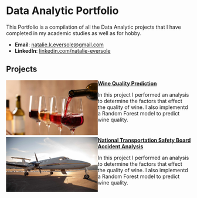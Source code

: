 # Data Analytic Portfolio
This Portfolio is a compilation of all the Data Analytic projects that I have completed in my academic studies as well as for hobby.

- **Email**: [natalie.k.eversole@gmail.com](natalie.k.eversole@gmail.com)
- **LinkedIn**: [linkedin.com/natalie-eversole](https://www.linkedin.com/in/natalie-eversole/)

## Projects

<img align="left" width="250" height="150" src="https://github.com/Neversole/Portfolio/blob/main/Images/WineStock.jpg"> **[Wine Quality Prediction](https://github.com/Neversole/Wine-quality-prediction.git)**

In this project I performed an analysis to determine the factors that effect the quality of wine. I also implementd a Random Forest model to predict wine quality. 

#

<img align="left" width="250" height="150" src="https://github.com/Neversole/Portfolio/blob/main/Images/Airplane.jpg"> **[National Transportation Safety Board Accident Analysis](https://github.com/Neversole/NTSB-Accident-Analysis.git)**

In this project I performed an analysis to determine the factors that effect the quality of wine. I also implementd a Random Forest model to predict wine quality. 

#

